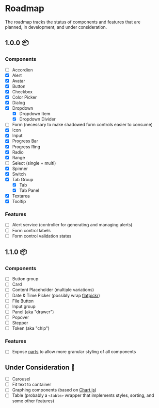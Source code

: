 # Roadmap

The roadmap tracks the status of components and features that are planned, in development, and under consideration.

## 1.0.0 📦

### Components

- [ ] Accordion
- [x] Alert
- [x] Avatar
- [x] Button
- [x] Checkbox
- [x] Color Picker
- [x] Dialog
- [x] Dropdown
  - [x] Dropdown Item
  - [x] Dropdown Divider
- [ ] Form (necessary to make shadowed form controls easier to consume)
- [x] Icon
- [x] Input
- [x] Progress Bar
- [x] Progress Ring
- [x] Radio
- [x] Range
- [ ] Select (single + multi)
- [x] Spinner
- [x] Switch
- [x] Tab Group
  - [x] Tab
  - [x] Tab Panel
- [x] Textarea
- [x] Tooltip

### Features

- [ ] Alert service (controller for generating and managing alerts)
- [ ] Form control labels
- [ ] Form control validation states

## 1.1.0 📦

### Components

- [ ] Button group
- [ ] Card
- [ ] Content Placeholder (multiple variations)
- [ ] Date & Time Picker (possibly wrap [flatpickr](https://flatpickr.js.org/))
- [ ] File Button
- [ ] Input group
- [ ] Panel (aka "drawer")
- [ ] Popover
- [ ] Stepper
- [ ] Token (aka "chip")

### Features

- [ ] Expose [parts](https://developer.mozilla.org/en-US/docs/Web/CSS/::part) to allow more granular styling of all components

## Under Consideration 🤔

- [ ] Carousel
- [ ] Fit text to container
- [ ] Graphing components (based on [Chart.js](https://www.chartjs.org/))
- [ ] Table (probably a `<table>` wrapper that implements styles, sorting, and some other features)
